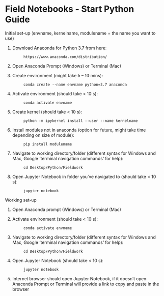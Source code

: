 # Field Notebooks - Start Python Guide

Initial set-up (envname, kernelname, modulename = the name you want to use)

1) Download Anaconda for Python 3.7 from here:

            https://www.anaconda.com/distribution/

2) Open Anaconda Prompt (Windows) or Terminal (Mac)

3) Create environment (might take 5 – 10 mins):

            conda create --name envname python=3.7 anaconda  

4) Activate environment (should take < 10 s):

            conda activate envname

5) Create kernel (should take < 10 s):

            python -m ipykernel install --user --name kernelname

6) Install modules not in anaconda (option for future, might take time depending on size of module):

            pip install modulename

7) Navigate to working directory/folder (different syntax for Windows and Mac, Google ‘terminal navigation commands’ for help):

            cd Desktop/Python/Fieldwork

8) Open Jupyter Notebook in folder you’ve navigated to (should take < 10 s):

            jupyter notebook


Working set-up

1) Open Anaconda prompt (Windows) or Terminal (Mac)

2) Activate environment (should take < 10 s):

            conda activate envname

3) Navigate to working directory/folder (different syntax for Windows and Mac, Google ‘terminal navigation commands’ for help):

            cd Desktop/Python/Fieldwork
4) Open Jupyter Notebook (should take < 10 s):

            jupyter notebook

5) Internet browser should open Jupyter Notebook, if it doesn’t open Anaconda Prompt or Terminal will provide a link to copy and paste in the browser
